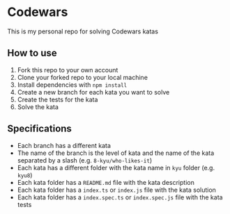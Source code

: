 # Codewars

This is my personal repo for solving Codewars katas

## How to use

1. Fork this repo to your own account
2. Clone your forked repo to your local machine
3. Install dependencies with `npm install`
4. Create a new branch for each kata you want to solve
5. Create the tests for the kata
6. Solve the kata

## Specifications

- Each branch has a different kata
- The name of the branch is the level of kata and the name of the kata separated by a slash (e.g. `8-kyu/who-likes-it`)
- Each kata has a different folder with the kata name in `kyu` folder (e.g. `kyu8`)
- Each kata folder has a `README.md` file with the kata description
- Each kata folder has a `index.ts` or `index.js` file with the kata solution
- Each kata folder has a `index.spec.ts` or `index.spec.js` file with the kata tests
